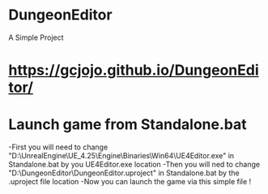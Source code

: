 # DungeonEditor
 A Simple Project
 
 # https://gcjojo.github.io/DungeonEditor/

# Launch game from Standalone.bat
-First you will need to change "D:\UnrealEngine\UE_4.25\Engine\Binaries\Win64\UE4Editor.exe" in Standalone.bat by you UE4Editor.exe location
-Then you will ned to change "D:\DungeonEditor\DungeonEditor.uproject" in Standalone.bat by the .uproject file location
-Now you can launch the game via this simple file !
